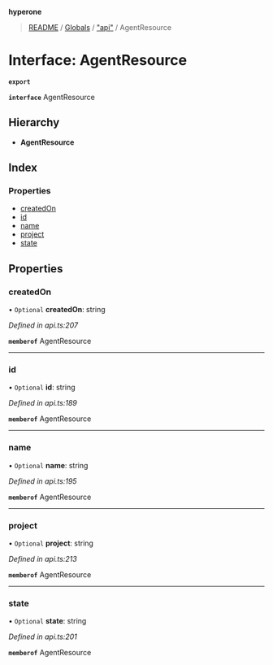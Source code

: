 **hyperone**

> [README](../README.md) / [Globals](../globals.md) / ["api"](../modules/_api_.md) / AgentResource

# Interface: AgentResource

**`export`** 

**`interface`** AgentResource

## Hierarchy

* **AgentResource**

## Index

### Properties

* [createdOn](_api_.agentresource.md#createdon)
* [id](_api_.agentresource.md#id)
* [name](_api_.agentresource.md#name)
* [project](_api_.agentresource.md#project)
* [state](_api_.agentresource.md#state)

## Properties

### createdOn

• `Optional` **createdOn**: string

*Defined in api.ts:207*

**`memberof`** AgentResource

___

### id

• `Optional` **id**: string

*Defined in api.ts:189*

**`memberof`** AgentResource

___

### name

• `Optional` **name**: string

*Defined in api.ts:195*

**`memberof`** AgentResource

___

### project

• `Optional` **project**: string

*Defined in api.ts:213*

**`memberof`** AgentResource

___

### state

• `Optional` **state**: string

*Defined in api.ts:201*

**`memberof`** AgentResource

